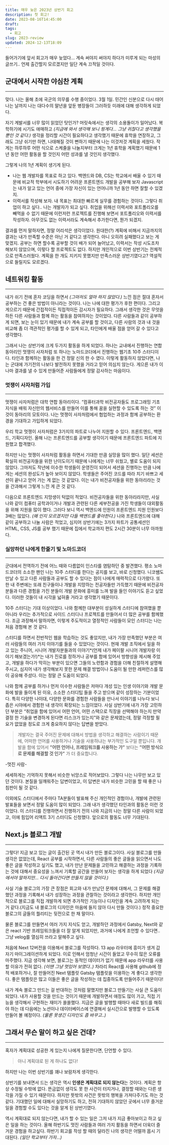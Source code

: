 ```yaml
---
title: 매우 늦은 2023년 상반기 회고
description: 첫 회고!
date: 2023-08-16T14:45:00
draft:
tags:
  - 회고
slug: 2023-review
updated: 2024-12-13T18:09
---
```


들어가기에 앞서 회고가 매우 늦었다… 계속 써야지 써야지 하다가 미루게 되는 마성의 글쓰기.. 언제 출간할지 모르겠지만 일단 계속 끄적일 것이다.

## 군대에서 시작한 야심찬 계획

---

맞다. 나는 올해 초에 국군의 의무를 수행 중이었다. 3월 1일. 민간인 신분으로 다시 태어나는 날까지 나는 대다수의 말년을 앞둔 병장들이 그러하듯 미래에 대해 생각하게 되었다.

자기 계발서를 너무 많이 읽었던 탓인가? 머릿속에서는 생각의 소용돌이가 일어났다. 복학하기에 시기도 애매하고 *(지금에 와서 생각해 보니 핑계다… 그냥 귀찮다고 생각했을 뿐인 것 같다.)* 생각을 정리할 시간이 필요하다고 생각했기 때문에 휴학을 연장하고, 그래도 그냥 쉬기만 하면, 나태해질 것이 뻔하기 때문에 나는 이것저것 계획을 세웠다. 작게는 하루하루 어떤 식으로 스케줄을 나눌지부터 크게는 1년 휴학을 계획했기 때문에 1년 동안 어떤 활동을 할 것인지 어떤 성과를 낼 것인지 생각했다.

그렇게 나의 1년 계획이 생기게 된다.

- 나는 웹 개발자를 목표로 하고 있다. 백엔드와 DB, CS는 학교에서 배울 수 있기 때문에 비교적 학부에서 시도하기 어려운 프론트엔드 개발을 공부해 보자 Javascript는 내가 알고 있는 언어 중에 가장 자신이 있는 언어니까 1년 동안 하면 잘할 수 있겠지.
- 이력서를 작성해 보자. 내 목표는 최대한 빠르게 실무를 경험하는 것이다. 그렇다 취업이 하고 싶다.. 나는 개발자가 되고 싶다. 취업을 위해선 이력서와 포트폴리오를 빼먹을 수 없기 때문에 이런저런 프로젝트를 진행해 보면서 포트폴리오와 이력서를 작성하자. 아무것도 없는 이력서라도 계속해서 추가한다면, 뭔가 되겠지.

결과를 먼저 말하자면, 정말 어리석은 생각이었다. 원대한(?) 계획에 비해서 지금까지의 결과는 내가 만족할 수준은 아닌 거 같다고 생각한다. 아니 오히려 실패했다고 보는 게 맞겠지. 공부는 하면 할수록 공부할 것이 배가 되어 늘어났고, 이력서는 작성 시도조차 해보지 않았으며, 이렇다 할 프로젝트도 없다. 하지만 개인적으로 이번 상반기는 전체적으로 만족스러웠다. 계획을 한 개도 지키지 못했지만 만족스러운 상반기였다고? 역설적으로 들릴지도 모르겠다.

## 네트워킹 활동

---

내가 쉬기 전에 혼자 코딩을 하면서 *(그마저도 얼마 하지 않았다.)* 느낀 점은 절대 혼자서 공부하는 건 좋은 방법이 아니라는 것이다. 나는 나에 대한 평가가 후한 편이다. 그리고 게으르기 때문에 간접적이든 직접적이든 감시자가 필요하다. 그래서 생각한 것은 무엇을 하든 다른 사람들과 함께 하는 활동을 참여하자는 것이었다. 다른 사람들과 같이 공부하게 되면, 보는 눈이 있기 때문에 내가 계속 공부를 할 것이고, 다른 사람의 것과 내 것을 비교해 좀 더 객관적인 평가를 할 수 있게 되고, 타인에게 배울 점을 얻어 갈 수 있다고 생각했다.

그래서 나는 상반기에 크게 두가지 활동을 하게 되었다. 하나는 교내에서 진행하는 연합 동아리인 멋쟁이 사자처럼 또 하나는 노마드코더에서 진행하는 웹기초 10주 스터디이다. 타인과 함께하는 활동을 한 건 정말 신의 한 수 였다. 이렇게 활동하지 않았다면, 나는 군대에 가기전의 나보다 발전하지 못했을 거라고 믿어 의심치 않는다. 게으른 내가 이나마 결과를 낼 수 있게 만들어준 사람들에게 정말 감사하는 마음이다.

### 멋쟁이 사자처럼 가입

---

멋쟁이 사자처럼은 대학 연합 동아리이다. “컴퓨터과학 비전공자들도 프로그래밍 기초 지식을 배워 자신만의 웹서비스를 만들어 이를 통해 꿈을 실현할 수 있도록 하는 것” 이것이 동아리의 모토이다. 나는 멋쟁이 사자처럼에서 협업하는 과정과 함께 공부하는 환경을 기대하고 가입하게 되었다.

우리 학교 멋쟁이 사자처럼은 3가지의 파트로 나누어 지원할 수 있다. 프론트엔드, 백엔드, 기획디자인. 올해 나는 프론트엔드를 공부할 생각이기 때문에 프론트엔드 파트에 지원했고 합격했다.

하지만 나는 멋쟁이 사자처럼 활동을 하면서 기대한 만큼 실망을 많이 했다. 일단 세션은 확실히 비전공자들을 위한 난이도이기 때문에 나에게는 너무 쉬웠고, 별로 도움이 되지 않았다. 그마저도 작년에 이수한 학생들이 운영진이 되어서 세션을 진행하는 만큼 나에게는 세션의 완성도가 높아 보이지 않았다. 학생들은 주어진 코드를 따라 치기 바쁘고 세션이 끝나고 얻어 가는 게 없는 것 같았다. 이는 내가 비전공자들을 위한 동아리라는 것을 간과해서 그렇게 느낀 게 큰 것 같다.

다음으로 프론트엔드 지망생이 턱없이 적었다. 비전공자들을 위한 동아리라지만, 사실 나와 같이 컴퓨터 공학과이거나 개발과 관련된 다른 세부전공을 가진 학생들이 대외활동을 위해 지원을 많이 했다. 그러다 보니 역시 백엔드에 인원이 프론트엔드 지원 인원보다 3배는 많았다. *(왜 인지 모르겠지만 다들 백엔드를 좋아한다.)* 나와 프론트엔드에 대해 같이 공부하고 나눌 사람은 적었고, 심지어 상반기에는 3가지 파트가 공통세션인 HTML, CSS, JS를 공부 했기 때문에 집에서 학교까지 편도 2시간 30분이 너무 아까웠다.

### 실망하던 나에게 한줄기 빛 노마드코더

---

군대에서 전역하기 전에 어느 때와 다름없이 인스타를 염탐하던 중 발견했다. 평소 노마드코더의 소소한 팬인 나는 10주 스터디를 한다는 공지를 보고, 바로 신청했다. 니코쌤도 만날 수 있고 다른 사람들과 공부도 할 수 있다는 점이 나에게 매력적으로 다가왔다. 또한 내 주변에는 또래 친구들이나 개발을 지망하는 전공자들만 가득했기 때문에 비전공자분들과 다른 경험을 가진 분들이 개발 문화에 흥미를 느껴 발을 들인 이야기도 듣고 싶었다. 이러한 것들이 내 시각을 넓혀줄 거라고 생각했기 때문이다.

10주 스터디는 기대 이상이었다. 나와 함께한 대부분이 성실하게 스터디에 참여했을 뿐 아니라 우리는 추가적으로 사이드 스터디나 프로젝트를 만들어서 더 많은 공부를 함께했다. 조금 과장해서 말하자면, 이렇게 주도적이고 열정적인 사람들이 모인 스터디는 나는 처음 경험해 본 것 같다.

스터디를 하면서 전반적인 웹을 학습하는 것도 좋았지만, 내가 가장 만족했던 부분은 여러 사람들의 여러 가지 이야기를 들을 수 있었다는 것이다. 현재 개발 조직에서 일을 하고 있는 주니어, 시니어 개발자분들과의 이야기*(언제 내가 페이팔 시니어 개발자랑 이야기 해보겠는가!)*는 내가 진로를 정하거나 공부를 함에 있어서 방향성을 제시해 주었고, 개발을 하다가 막히는 부분이 있으면 그들의 노련함과 경험을 더해 친절하게 설명해 주시고, 심지어 내가 생각해보지 못한 문제 해결 방법이나 도움이 될 만한 레퍼런스를 많이 공유해 주셨다. 이는 정말 큰 도움이 되었다.

나와 함께 공부를 하거나 먼저 이수한 사람들은 저마다 개성 있는 인생 이야기와 개발 문화에 발을 들이게 된 이유, 소소한 스터디팁 들을 주고 받으며 같이 성장하는 기분이었다. 특히 다양한 나이대, 다양한 문화를 경험한 사람들을 만나서 이야기를 나누다 보니 좁은 시야에서 경험한 내 생각이 확장되는 느낌이었다. 사실 상반기에 내가 가장 고민하던 부분은 “취업을 함에 있어서 어떤 언어, 어떤 스택으로 직장을 선택해야 하는지 만약 결정 한 기술을 변경하게 된다면 리스크가 있는지”와 같은 문제였는데, 정말 걱정할 필요가 없었을 정도로 크게 중요하지 않다는 답변을 받았다.

> 개발자는 결국 주어진 문제에 대해서 방법을 생각하고 해결하는 사람이기 때문에, 어떠한 언어를 사용하거나 기술을 사용하냐는 부가적인 도구일 뿐입니다. 개발을 함에 있어서 **”어떤 언어나, 프레임워크를 사용하는 가”** 보다는 **”어떤 방식으로 문제를 해결할 것 인가”** 가 더 중요합니다.

-멋진 사람-

세세하게는 기억하지 못해서 비슷한 뉘앙스로 적어보았다. 그렇다 나는 나무만 보고 있던 것이다. 본질을 일깨워주는 답변이었고, 이 답변은 내가 비슷한 고민을 할 때 좋은 나침판이 될 것 같다.

이외에도 스터디에서 주마다 TA분들이 발표해 주신 개인적인 경험이나, 개발에 관련된 발표들을 보면서 정말 도움이 많이 되었다. 그래 내가 생각했던 타인과의 활동은 이런 것이었다. 이 스터디를 진행하면서 진행하기 전의 나와 지금의 나는 정말 다른 사람이 되었고, 이에 힘입어 리액트 3기 스터디도 신청했다. 앞으로의 활동도 너무 기대된다.

## Next.js 블로그 개발

---

그렇다! 지금 보고 있는 글이 출간된 곳 역시 내가 만든 블로그이다. 사실 블로그를 만들 생각은 없었는데, React 공부를 시작하면서, 다른 사람들의 좋은 글들을 읽으면서 나도 좋은 글을 작성하고 싶기도 했고, 내가 만난 문제들을 고민하고 해결하는 과정을 기록하는 것에 대해서 중요성을 느껴서 기록할 공간을 만들어 보자는 생각을 하게 되었다 *(지금에서야 말하지만… 다시 돌아간다면 만들지 않을 것이다.)*

사실 기술 블로그의 가장 큰 장점은 회고와 내가 만났던 문제에 대해서, 그 문제를 해결했던 과정을 기록해서 내가 성장하는 과정을 관찰하는 것이라고 생각한다. 하지만 개인적으로 블로그를 직접 개발하게 되면 추가적인 기능이나 디자인을 계속 고려하게 되는 거 같다.(지금도 내 블로그의 디자인은 마음에 들지 않아 다시 만들 것이다.) 정작 중요한 블로그의 글들의 퀄리티는 뒷전으로 한 채 말이다.

물론 블로그를 만들면서 여러 가지 지식도 얻고, 개발하던 과정에서 Gatsby, Next와 같은 react 기반 프레임워크들을 더 잘 알게 되었지만, 과거에 나에게 조언할 수 있다면.. 그냥 velog를 열심히 쓰라고 말해주고 싶다.

처음에 Next 12버전을 이용해서 블로그를 작성하다. 13 app 라우터에 흥미가 생겨 갑자기 마이그레이션하게 되었다. 이로 인해서 엄청난 시간이 들었고 무수히 많은 오류를 마주했다. 지금 생각해 보면, 블로그는 동적인 데이터가 없기 때문에 app 라우터를 사용할 이유가 전혀 없다. *(이땐 그냥 멋있어 보였다..)* 차라리 React를 사용해 github에 정적 배포하거나, 잘 만들어진 Next 탬플릿 Gatsby 탬플릿을 이용하는 게 좋다고 생각한다. 좋은 탬플릿은 많고 이들은 좋은 글을 작성하는 데 집중하도록 만들어주기 때문이다!

내가 계속 블로그 만드는 걸 반대하는 것처럼 말했지만 블로그 만들기는 사실 큰 도움이 되었다. 내가 사용할 것을 만드는 것이기 때문에 개발하면서 애정도 많이 가고, 직접 기능을 생각해서 구현하는 재미가 쏠쏠했다. 지금은 글을 발행할 때마다 새로 빌드를 해줘야 하는 데 다음에는 노션이나 데이터베이스에 연결해서 실시간으로 발행할 수 있도록 만들어 볼 예정이다. *(물론 못생긴 디자인도 좀 바꾸고..)*

## 그래서 무슨 말이 하고 싶은 건데?

---

혹자가 계획대로 성공한 게 있는지 나에게 질문한다면, 단언할 수 있다.

> 아니 계획대로 된 게 하나도 없다!

하지만 나는 이번 상반기를 꽤나 보람차게 생각한다.

상반기를 보내면서 드는 생각은 역시 **인생은 계획대로 되지 않는다**는 것이다. 계획은 항상 수정될 수밖에 없다. 뜬금없이 생각도 못 한 사건이 터지거나, 결정할 때와는 다른 생각을 가질 수 있기 때문이다. 하지만 뜻밖의 사건은 뜻밖의 행복을 가져다주기도 하는 것 같다. 기대했던 일에 대해서 실망하기도 하고, 전혀 기대하지 않았던 곳에서 너무 즐거운 일을 경험할 수도 있다는 것을 알게 된 상반기였다.

역시 계획대로 되지 않는다면, 내가 할 수 있는 일은 그저 내가 지금 좋아보이고 하고 싶은 일을 하는 것이다. 올해 하반기도 멋진 사람들과 여러 가지 활동을 하면서 더욱더 즐거운 경험을 하고싶다. 하반기 회고를 작성 할 때의 달라진 나의 생각은 어떨까 몹시 기대된다. *(일단 학교부터 가자…)*
